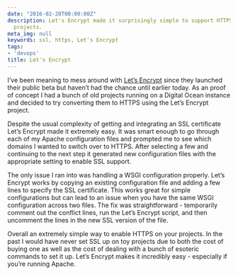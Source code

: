 ```yaml
---
date: "2016-02-20T00:00:00Z"
description: Let's Encrypt made it surprisingly simple to support HTTPS on my old
  projects.
meta_img: null
keywords: ssl, https, Let's Encrypt
tags:
- 'devops'
title: Let's Encrypt
---
```


I’ve been meaning to mess around with [Let’s Encrypt](https://letsencrypt.org/) since they launched their public beta but haven’t had the chance until earlier today. As an proof of concept I had a bunch of old projects running on a Digital Ocean instance and decided to try converting them to HTTPS using the Let’s Encrypt project.

Despite the usual complexity of getting and integrating an SSL certificate Let’s Encrypt made it extremely easy. It was smart enough to go through each of my Apache configuration files and prompted me to see which domains I wanted to switch over to HTTPS. After selecting a few and continuing to the next step it generated new configuration files with the appropriate setting to enable SSL support.

The only issue I ran into was handling a WSGI configuration properly. Let’s Encrypt works by copying an existing configuration file and adding a few lines to specify the SSL certificate. This works great for simple configurations but can lead to an issue when you have the same WSGI configuration across two files. The fix was straightforward - temporarily comment out the conflict lines, run the Let’s Encrypt script, and then uncomment the lines in the new SSL version of the file.

Overall an extremely simple way to enable HTTPS on your projects. In the past I would have never set SSL up on toy projects due to both the cost of buying one as well as the cost of dealing with a bunch of esoteric commands to set it up. Let’s Encrypt makes it incredibly easy - especially if you’re running Apache.
